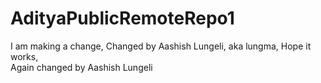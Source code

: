 # AdityaPublicRemoteRepo1
I am making a change,
Changed by Aashish Lungeli, aka lungma,
Hope it works,        
                                                                                                 Again changed by Aashish Lungeli
